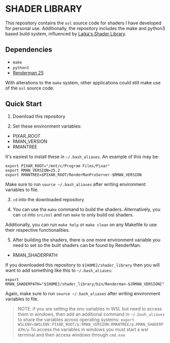 # SHADER LIBRARY
This repository contains the `osl` source code for shaders I have developed for personal use. Additionally, the repository includes the make and python3 based build system, influenced by [Laika's Shader Library](https://github.com/LaikaStudios/shading-library.git).

## Dependencies
- `make`
- `python3`
- [Renderman 25](https://rmanwiki.pixar.com/display/REN25/RenderMan+25+Documentation)

With alterations to the `make` system, other applications could still make use of the `osl` source code.

## Quick Start
1. Download this repository

2. Set these environment variables:
- PIXAR_ROOT
- RMAN_VERSION
- RMANTREE

It's easiest to install these in `~/.bash_aliases`. An example of this may be:
```
export PIXAR_ROOT="/mnt/c/Program Files/Pixar"
export RMAN_VERSION=25.2
export RMANTREE=$PIXAR_ROOT/RenderManProServer-$RMAN_VERSION
```
Make sure to run `source ~/.bash_aliases` after writing environment variables to file.

3. `cd` into the downloaded repository

4. You can use tha `make` command to build the shaders. Alternatively, you can `cd` into `src/osl` and run `make` to only build osl shaders.

Additionally, you can run `make help` or `make clean` on any Makefile to use their respective functionalities.

5. After building the shaders, there is one more environment variable you need to set so the built shaders can be found by RenderMan:
- RMAN_SHADERPATH

If you downloaded this repository to `${HOME}/shader_library` then you will want to add something like this to `~/.bash_aliases`:
```
export RMAN_SHADERPATH="${HOME}/shader_library/bin/Renderman-${RMAN_VERSION}"
```
Again, make sure to run `source ~/.bash_aliases` after writing environment variables to file.

> NOTE: if you are setting the env variables in WSL but need to access them in windows, then add an additional command in `~/.bash_aliases` to share the variables across operating systems:
`export WSLENV=$WSLENV:PIXAR_ROOT/p:RMAN_VERSION:RMANTREE/p:RMAN_SHADERPATH/p`
To access the variables in windows you must start a wsl terminal and then access windows through `cmd.exe`
